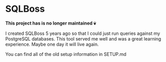 SQLBoss
========

**This project has is no longer maintained :skull:**

I created SQLBoss 5 years ago so that I could just run queries against my PostgreSQL databases. This tool served me well and was a great learning experience. Maybe one day it will live again.

You can find all of the old setup information in SETUP.md
